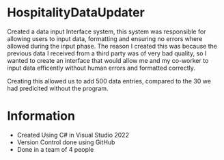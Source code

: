 # HospitalityDataUpdater
Created a data input Interface system, this system was responsible for allowing users to input data, formatting and ensuring no errors where allowed during the input phase.
The reason I created this was because the previous data I received from a third party was of very bad quality, so I wanted to create an interface that would allow me and my co-worker to input data efficently without human errors and formatted correctly.


Creating this allowed us to add 500 data entries, compared to the 30 we had predicited without the program.

# Information
  - Created Using C# in Visual Studio 2022
  - Version Control done using GitHub
  - Done in a team of 4 people
